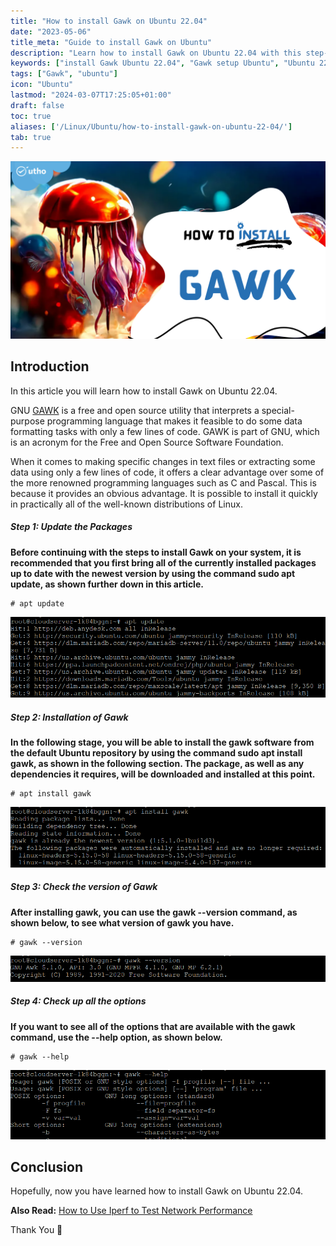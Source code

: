 ```yaml
---
title: "How to install Gawk on Ubuntu 22.04"
date: "2023-05-06"
title_meta: "Guide to install Gawk on Ubuntu"
description: "Learn how to install Gawk on Ubuntu 22.04 with this step-by-step guide. Discover how to set up GNU Awk (Gawk) for powerful text processing capabilities on your Ubuntu system"
keywords: ["install Gawk Ubuntu 22.04", "Gawk setup Ubuntu", "Ubuntu 22.04 Gawk installation guide", "GNU Awk Ubuntu", "text processing Ubuntu", "Ubuntu Gawk tutorial", "GNU Awk setup Ubuntu", "command line text processing"]
tags: ["Gawk", "ubuntu"]
icon: "Ubuntu"
lastmod: "2024-03-07T17:25:05+01:00"
draft: false
toc: true
aliases: ['/Linux/Ubuntu/how-to-install-gawk-on-ubuntu-22-04/']
tab: true
---
```


![How to install Gawk on Ubuntu 22.04](images/How-to-install-Gawk-on-Ubuntu-22.04-1024x576.png)

## Introduction

In this article you will learn how to install Gawk on Ubuntu 22.04.

GNU [GAWK](https://en.wikipedia.org/wiki/Gawk) is a free and open source utility that interprets a special-purpose programming language that makes it feasible to do some data formatting tasks with only a few lines of code. GAWK is part of GNU, which is an acronym for the Free and Open Source Software Foundation.

When it comes to making specific changes in text files or extracting some data using only a few lines of code, it offers a clear advantage over some of the more renowned programming languages such as C and Pascal. This is because it provides an obvious advantage. It is possible to install it quickly in practically all of the well-known distributions of Linux.

##### Step 1: Update the Packages

**Before continuing with the steps to install Gawk on your system, it is recommended that you first bring all of the currently installed packages up to date with the newest version by using the command sudo apt update, as shown further down in this article.**

```
# apt update

```

![update](images/image-1039.png)

##### Step 2: Installation of Gawk

**In the following stage, you will be able to install the gawk software from the default Ubuntu repository by using the command sudo apt install gawk, as shown in the following section. The package, as well as any dependencies it requires, will be downloaded and installed at this point.**

```
# apt install gawk

```

![How to install Gawk on Ubuntu 22.04](images/image-1040.png)

##### Step 3: Check the version of Gawk

**After installing gawk, you can use the gawk --version command, as shown below, to see what version of gawk you have.**

```
# gawk --version

```

![version](images/image-1041.png)

##### Step 4: Check up all the options

**If you want to see all of the options that are available with the gawk command, use the --help option, as shown below.**

```
# gawk --help

```

![How to install Gawk on Ubuntu 22.04](images/image-1042.png)

## Conclusion

Hopefully, now you have learned how to install Gawk on Ubuntu 22.04.

**Also Read:** [How to Use Iperf to Test Network Performance](https://utho.com/docs/tutorial/how-to-use-iperf-to-test-network-performance/)

Thank You 🙂
